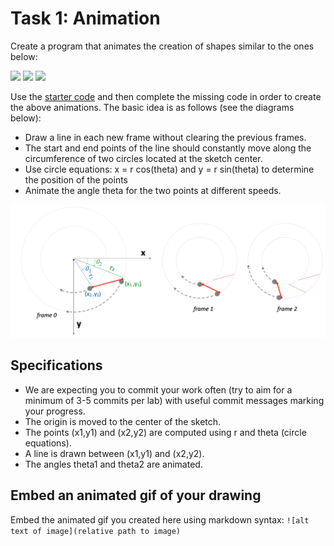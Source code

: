 # Task 1: Animation

Create a program that animates the creation of shapes similar to the ones below:

![](../../images/Q1_Ex1.gif)
![](../../images/Q1_Ex2.gif)
![](../../images/Q1_Ex3.gif)

Use the [starter code](./q1/q1.pde) and then complete the missing code in order to create the above animations.
The basic idea is as follows (see the diagrams below):

- Draw a line in each new frame without clearing the previous frames.
- The start and end points of the line should constantly move along the circumference of two circles located at the sketch center. 
- Use circle equations: x = r cos(theta) and y = r sin(theta) to determine the position of the points
- Animate the angle theta for the two points at different speeds. 

<img src="../images/img2.png" width="1000px">

## Specifications

- We are expecting you to commit your work often (try to aim for a minimum of 3-5 commits per lab) with useful commit messages marking your progress.
- The origin is moved to the center of the sketch.
- The points (x1,y1) and (x2,y2) are computed using r and theta (circle equations).
- A line is drawn between (x1,y1) and (x2,y2).
- The angles theta1 and theta2 are animated.

## Embed an animated gif of your drawing

Embed the animated gif you created here using markdown syntax: `![alt text of image](relative path to image)`